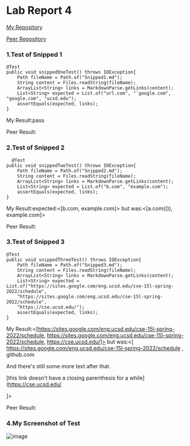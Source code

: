 # **Lab Report 4**

[My Repository](https://github.com/coy001/MarkdownParse)

[Peer Repository](https://github.com/hsflores7/markdown-parser)

### **1.Test of Snipped 1**

    @Test
    public void snippedOneTest() throws IOException{ 
        Path fileName = Path.of("Snipped1.md");
        String content = Files.readString(fileName);
        ArrayList<String> links = MarkdownParse.getLinks(content);
        List<String> expected = List.of("url.com", "`google.com", "google.com", "ucsd.edu");
        assertEquals(expected, links);
    }
    
My Result:pass

Peer Result:

### **2.Test of Snipped 2**

      @Test
    public void snippedTwoTest() throws IOException{
        Path fileName = Path.of("Snipped2.md");
        String content = Files.readString(fileName);
        ArrayList<String> links = MarkdownParse.getLinks(content);
        List<String> expected = List.of("b.com", "example.com");
        assertEquals(expected, links);      
    }
    
My Result:expected:<[b.com, example.com]> but was:<[a.com(()), example.com]>

Peer Result:

### **3.Test of Snipped 3**

    @Test
    public void snippedThreeTest() throws IOException{
        Path fileName = Path.of("Snipped3.md");
        String content = Files.readString(fileName);
        ArrayList<String> links = MarkdownParse.getLinks(content);
        List<String> expected = List.of("https://sites.google.com/eng.ucsd.edu/cse-15l-spring-2022/schedule",
        "https://sites.google.com/eng.ucsd.edu/cse-15l-spring-2022/schedule",
        "https://cse.ucsd.edu/");
        assertEquals(expected, links);      
    }
    
 My Result:<[https://sites.google.com/eng.ucsd.edu/cse-15l-spring-2022/schedule, https://sites.google.com/eng.ucsd.edu/cse-15l-spring-2022/schedule, https://cse.ucsd.edu/]> but was:<[
https://sites.google.com/eng.ucsd.edu/cse-15l-spring-2022/schedule
, github.com

And there's still some more text after that.

[this link doesn't have a closing parenthesis for a while](https://cse.ucsd.edu/



]>
 
 Peer Result:

### **4.My Screenshot of Test**
![image](https://user-images.githubusercontent.com/103301184/170040406-173f5d08-8cfb-4403-8065-d840c6bfb301.png)

